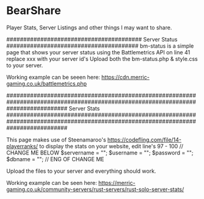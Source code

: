 # BearShare
Player Stats, Server Listings and other things I may want to share.

########################################
             Server Status
#######################################
bm-status is a simple page that shows your server status using the Battlemetrics API on line 41 replace xxx with your server id's 
Upload both the bm-status.php & style.css to your server.

Working example can be seeen here: https://cdn.merric-gaming.co.uk/battlemetrics.php

##################################################################################################################################
                                                  Server Stats
##################################################################################################################################

This page makes use of Steenamaroo's https://codefling.com/file/14-playerranks/ to display the stats on your website, edit line's
97 - 100 
                          // CHANGE ME BELOW
                             $servername = "";
                             $username = "";
                             $password = "";
                             $dbname = "";
                          // ENG OF CHANGE ME

Upload the files to your server and everything should work. 

Working example can be seen here: https://merric-gaming.co.uk/community-servers/rust-servers/rust-solo-server-stats/
